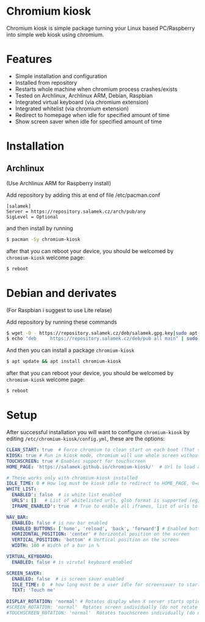 # Chromium kiosk

Chromium kiosk is simple package turning your Linux based PC/Raspberry into simple web kiosk using chromium.

# Features

* Simple installation and configuration
* Installed from repository
* Restarts whole machine when chromium process crashes/exists
* Tested on Archlinux, Archlinux ARM, Debian, Raspbian
* Integrated virtual keyboard (via chromium extension)
* Integrated whitelist (via chromium extension)
* Redirect to homepage when idle for specified amount of time
* Show screen saver when idle for specified amount of time

# Installation

## Archlinux
(Use Archlinux ARM for Raspberry install)

Add repository by adding this at end of file /etc/pacman.conf

```
[salamek]
Server = https://repository.salamek.cz/arch/pub/any
SigLevel = Optional
```

and then install by running

```bash
$ pacman -Sy chromium-kiosk
```

after that you can reboot your device, you should be welcomed by `chromium-kiosk` welcome page:
```bash
$ reboot
```

# Debian and derivates
(For Raspbian i suggest to use Lite relase)

Add repository by running these commands

```bash
$ wget -O - https://repository.salamek.cz/deb/salamek.gpg.key|sudo apt-key add -
$ echo "deb     https://repository.salamek.cz/deb/pub all main" | sudo tee /etc/apt/sources.list.d/salamek.cz.list
```

And then you can install a package `chromium-kiosk`

```bash
$ apt update && apt install chromium-kiosk
```

after that you can reboot your device, you should be welcomed by `chromium-kiosk` welcome page:
```bash
$ reboot
```

# Setup

After successful installation you will want to configure `chromium-kiosk` by editing `/etc/chromium-kiosk/config.yml`, these are the options:

```yml
CLEAN_START: true  # Force chromium to clean start on each boot (That simply means do not show "Restore pages" dialog, you want this to be true in 99% of use cases)
KIOSK: true # Run in kiosk mode, chromium will use whole screen without any way for user to close it, setting this to false is useful for web application debug (you can access chromium Inspect tool and so on) and initial chromium configuration
TOUCHSCREEN: true # Enables support for touchscreen
HOME_PAGE: 'https://salamek.github.io/chromium-kiosk/'  # Url to load as homepage

# These works only with chromium-kiosk installed
IDLE_TIME: 0 # How log must be kiosk idle to redirect to HOME_PAGE, 0=disabled (Works only with chromium-kiosk extension installed)
WHITE_LIST:
  ENABLED': false  # is white list enabled
  URLS': []   # List of whitelisted urls, glob format is supported (eg,: *,google.*/news)
  IFRAME_ENABLED': true  # True to enable all iframes, list of urls to specify enabled iframes

NAV_BAR:
  ENABLED: false # is nav bar enabled
  ENABLED_BUTTONS: ['home', 'reload', 'back', 'forward'] # Enabled buttons on navbar, order matters
  HORIZONTAL_POSITION: 'center' # horizontal position on the screen
  VERTICAL_POSITION: 'bottom' # Vertical position on the screen
  WIDTH: 100 # Width of a bar in %

VIRTUAL_KEYBOARD:
  ENABLED: false # is virutal keyboard enabled

SCREEN_SAVER:
  ENABLED: false  # is screen saver enabled
  IDLE_TIME: 0  # how long must be a user idle for screensaver to start
  TEXT: 'Touch me'
  
DISPLAY_ROTATION: 'normal' # Rotates display when X server starts options are (normal|left|right|inverted)
#SCREEN_ROTATION: 'normal'  Rotates screen individually (do not rotate touchscreen) when X server starts options are (normal|left|right|inverted), remove DISPLAY_ROTATION for this to work
#TOUCHSCREEN_ROTATION: 'normal'  Rotates touchscreen individually (do not rotate screen) when X server starts options are (normal|left|right|inverted), remove DISPLAY_ROTATION for this to work
```
